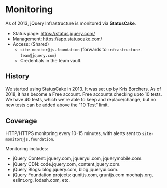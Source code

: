 # Monitoring

As of 2013, jQuery Infrastructure is monitored via **StatusCake**.

* Status page: https://status.jquery.com/
* Management: https://app.statuscake.com/
* Access: (Shared)
  * `site-monitor@js.foundation` (forwards to `infrastructure-team@jquery.com`)
  * Credentials in the team vault.

## History

We started using StatusCake in 2013. It was set up by Kris Borchers. As of 2018, it has become a Free account. Free accounts checking upto 10 tests. We have 40 tests, which we're able to keep and replace/change, but no new tests can be added above the "10 Test" limit.

## Coverage

HTTP/HTTPS monitoring every 10-15 minutes, with alerts sent to `site-monitor@js.foundation`.

Monitoring includes:

* jQuery Content: jquery.com, jqueryui.com, jquerymobile.com.
* jQuery CDN: code.jquery.com, content.jquery.com.
* jQuery Blogs: blog.jquery.com, blog.jqueryui.com.
* jQuery Foundation projects: qunitjs.com, gruntjs.com mochajs.org, eslint.org, lodash.com, etc.
